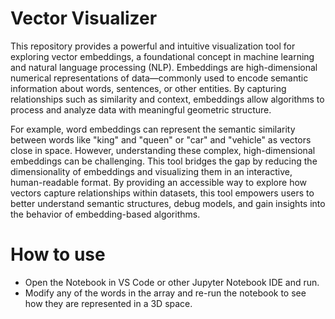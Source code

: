 # Vector Visualizer

This repository provides a powerful and intuitive visualization tool for exploring vector embeddings, a foundational concept in machine learning and natural language processing (NLP). 
Embeddings are high-dimensional numerical representations of data—commonly used to encode semantic information about words, sentences, or other entities. 
By capturing relationships such as similarity and context, embeddings allow algorithms to process and analyze data with meaningful geometric structure. 

For example, word embeddings can represent the semantic similarity between words like "king" and "queen" or "car" and "vehicle" as vectors close in space. 
However, understanding these complex, high-dimensional embeddings can be challenging. This tool bridges the gap by reducing the dimensionality of embeddings 
and visualizing them in an interactive, human-readable format. By providing an accessible way to explore how vectors capture relationships within datasets, 
this tool empowers users to better understand semantic structures, debug models, and gain insights into the behavior of embedding-based algorithms.

# How to use

- Open the Notebook in VS Code or other Jupyter Notebook IDE and run.
- Modify any of the words in the array and re-run the notebook to see how they are represented in a 3D space.
